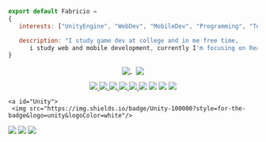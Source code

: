 ```js
export default Fabricio = 
{
   interests: ["UnityEngine", "WebDev", "MobileDev", "Programming", "Technology"],

   description: "I study game dev at college and in me free time, 
      i study web and mobile development, currently I'm focusing on React, React Native and TypeScript."
}
```
<p align="center">
   <a href="https://github.com/anuraghazra/github-readme-stats">
     <img align="center" src="https://github-readme-stats.vercel.app/api?username=fabriciohod&show_icons=true&theme=tokyonight" />
   </a>
   <span>&nbsp</span>
   <a href="https://github.com/anuraghazra/convoychat">
     <img align="center" src="https://github-readme-stats.vercel.app/api/top-langs/?username=fabriciohod&theme=tokyonight" />
   </a>
</p>
<p></p>

<p align="center">
   <a href="https://www.instagram.com/fabriciohod/?hl=pt-br">
     <img src="https://img.shields.io/badge/instagram-%23E4405F.svg?&style=for-the-badge&logo=instagram&logoColor=white" />
   </a>
   
   <a href="https://discordapp.com/users/235815986106859521">
     <img src="https://img.shields.io/badge/discord-%237289DA.svg?&style=for-the-badge&logo=discord&logoColor=white"/>
   </a>
   
   <a href="https://twitter.com/fabriciohod">
     <img src="https://img.shields.io/badge/twitter-%231DA1F2.svg?&style=for-the-badge&logo=twitter&logoColor=white" />
   </a>
   
   <a href="https://www.linkedin.com/in/fabricio-duarte-4bbb581a8/">
     <img src="https://img.shields.io/badge/linkedin-%230077B5.svg?&style=for-the-badge&logo=linkedin&logoColor=white" />
   </a>
   
   <a href="https://www.twitch.tv/fahod_br">
     <img src="https://img.shields.io/badge/twitch-%239146FF.svg?&style=for-the-badge&logo=twitch&logoColor=white" />
   </a>
   
   <a id="JavaScript">
     <img src="https://img.shields.io/badge/javascript%20-%23323330.svg?&style=for-the-badge&logo=javascript&logoColor=%23F7DF1Ee" />
   </a>
   
   <a id="TypeScript">
     <img src="https://img.shields.io/badge/typescript%20-%23007ACC.svg?&style=for-the-badge&logo=typescript&logoColor=white" />
   </a>
   
   <a id="HTML">
     <img src="https://img.shields.io/badge/html5%20-%23E34F26.svg?&style=for-the-badge&logo=html5&logoColor=white" />
   </a>
   
   <a id="Css">
     <img src="https://img.shields.io/badge/css3%20-%231572B6.svg?&style=for-the-badge&logo=css3&logoColor=white"/>
   </a>
   
    <a id="Unity">
     <img src="https://img.shields.io/badge/Unity-100000?style=for-the-badge&logo=unity&logoColor=white"/>
   </a>
   
   <a id="C#">
     <img src="https://img.shields.io/badge/c%23%20-%23239120.svg?&style=for-the-badge&logo=c-sharp&logoColor=white"/>
   </a>
   
   <a id="Node.js">
     <img src="https://img.shields.io/badge/node.js%20-%2343853D.svg?&style=for-the-badge&logo=node.js&logoColor=white"/>
   </a>
   
   <a id="React">
     <img src="https://img.shields.io/badge/react%20-%2320232a.svg?&style=for-the-badge&logo=react&logoColor=%2361DAFB"/>
   </a>
</p>
